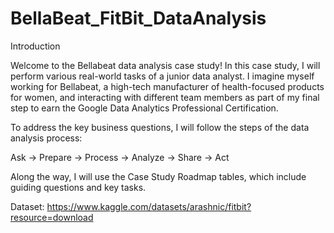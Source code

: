 # BellaBeat_FitBit_DataAnalysis
Introduction

Welcome to the Bellabeat data analysis case study! In this case study, I will perform various real-world tasks of a junior data analyst. I imagine myself working for Bellabeat, a high-tech manufacturer of health-focused products for women, and interacting with different team members as part of my final step to earn the Google Data Analytics Professional Certification.

To address the key business questions, I will follow the steps of the data analysis process:

Ask ->
Prepare ->
Process ->
Analyze ->
Share ->
Act

Along the way, I will use the Case Study Roadmap tables, which include guiding questions and key tasks.

Dataset: https://www.kaggle.com/datasets/arashnic/fitbit?resource=download

